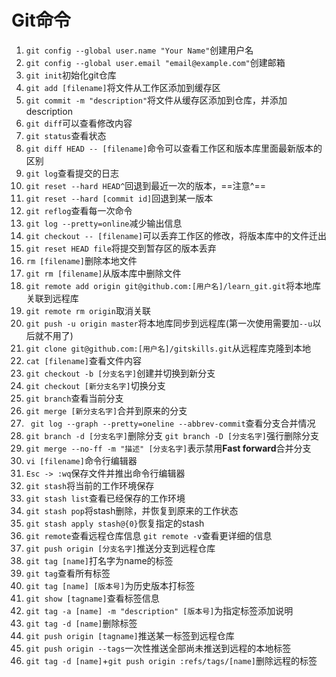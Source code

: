 # Git命令
1. `git config --global user.name "Your Name"`创建用户名
2. `git config --global user.email "email@example.com"`创建邮箱
3. `git init`初始化git仓库
4. `git add [filename]`将文件从工作区添加到缓存区
5. `git commit -m "description"`将文件从缓存区添加到仓库，并添加description
6. `git diff`可以查看修改内容
7. `git status`查看状态
8. `git diff HEAD -- [filename]`命令可以查看工作区和版本库里面最新版本的区别
9. `git log`查看提交的日志
10. `git reset --hard HEAD^`回退到最近一次的版本，==注意^==
11. `git reset --hard [commit id]`回退到某一版本
12. `git reflog`查看每一次命令
13. `git log --pretty=online`减少输出信息
14. `git checkout -- [filename]`可以丢弃工作区的修改，将版本库中的文件迁出
15. `git reset HEAD file`将提交到暂存区的版本丢弃
16. `rm [filename]`删除本地文件
17. `git rm [filename]`从版本库中删除文件
18. `git remote add origin git@github.com:[用户名]/learn_git.git`将本地库关联到远程库
19. `git remote rm origin`取消关联
20. `git push -u origin master`将本地库同步到远程库(第一次使用需要加`--u`以后就不用了)
21. `git clone git@github.com:[用户名]/gitskills.git`从远程库克隆到本地
22. `cat [filename]`查看文件内容
23. `git checkout -b [分支名字]`创建并切换到新分支
24. `git checkout [新分支名字]`切换分支
25. `git branch`查看当前分支
26. `git merge [新分支名字]`合并到原来的分支
27. ` git log --graph --pretty=oneline --abbrev-commit`查看分支合并情况
28. `git branch -d [分支名字]`删除分支
    `git branch -D [分支名字]`强行删除分支
29. `git merge --no-ff -m "描述" [分支名字]`表示禁用**Fast forward**合并分支
30. `vi [filename]`命令行编辑器
31. `Esc -> :wq`保存文件并推出命令行编辑器
32. `git stash`将当前的工作环境保存
33. `git stash list`查看已经保存的工作环境
34. `git stash pop`将stash删除，并恢复到原来的工作状态
35. `git stash apply stash@{0}`恢复指定的stash
36. `git remote`查看远程仓库信息
    `git remote -v`查看更详细的信息
37. `git push origin [分支名字]`推送分支到远程仓库
38. `git tag [name]`打名字为name的标签
39. `git tag`查看所有标签
40. `git tag [name] [版本号]`为历史版本打标签
41. `git show [tagname]`查看标签信息
42. `git tag -a [name] -m "description" [版本号]`为指定标签添加说明
43. `git tag -d [name]`删除标签
44. `git push origin [tagname]`推送某一标签到远程仓库
45. `git push origin --tags`一次性推送全部尚未推送到远程的本地标签
46. `git tag -d [name]`+`git push origin :refs/tags/[name]`删除远程的标签
    